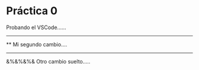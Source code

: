  # Práctica 0

Probando el VSCode......

**************************
**  Mi segundo cambio....
**************************

&%&%&%& Otro cambio suelto.....